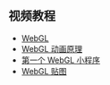 ## 视频教程
- [WebGL](http://www.jikexueyuan.com/course/1782.html)
- [WebGL 动画原理](http://www.jikexueyuan.com/course/1899.html)
- [第一个 WebGL 小程序](http://www.jikexueyuan.com/course/1863.html)
- [WebGL 贴图](http://www.jikexueyuan.com/course/1979.html)
